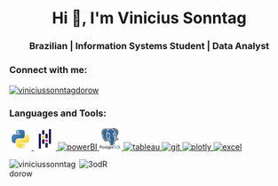 

<h1 align="center">Hi 👋, I'm Vinicius Sonntag</h1>
<h3 align="center">Brazilian | Information Systems Student | Data Analyst</h3>

<h3 align="left">Connect with me:</h3>
<p align="left">
<a href="https://linkedin.com/in/viniciussonntagdorow" target="blank"><img align="center" src="https://raw.githubusercontent.com/rahuldkjain/github-profile-readme-generator/master/src/images/icons/Social/linked-in-alt.svg" alt="viniciussonntagdorow" height="30" width="40" /></a>
</p>

<h3 align="left">Languages and Tools:</h3>

<p align="left"> 
    <a href="https://www.python.org" target="_blank" rel="noreferrer"> <img src="https://raw.githubusercontent.com/devicons/devicon/master/icons/python/python-original.svg" alt="python" width="40" height="40"/> </a>
    <a href="https://pandas.pydata.org/" target="_blank" rel="noreferrer"> <img src="https://raw.githubusercontent.com/devicons/devicon/2ae2a900d2f041da66e950e4d48052658d850630/icons/pandas/pandas-original.svg" alt="pandas" width="40" height="40"/> </a>
    <a href="https://powerbi.microsoft.com/" target="_blank" rel="noreferrer"> <img src="https://upload.wikimedia.org/wikipedia/commons/c/cf/New_Power_BI_Logo.svg" alt="powerBI" width="40" height="40"/> </a>
    <a href="https://www.postgresql.org" target="_blank" rel="noreferrer"> <img src="https://raw.githubusercontent.com/devicons/devicon/master/icons/postgresql/postgresql-original-wordmark.svg" alt="postgresql" width="40" height="40"/> </a> 
    <a href="https://www.tableau.com/" target="_blank" rel="noreferrer"> <img src="https://www.svgrepo.com/show/354428/tableau-icon.svg" alt="tableau" width="40" height="40"/> </a>
    <a href="https://git-scm.com/" target="_blank" rel="noreferrer"> <img src="https://www.vectorlogo.zone/logos/git-scm/git-scm-icon.svg" alt="git" width="40" height="40"/> </a>
    <a href="https://plotly.com/python/" target="_blank" rel="noreferrer"> <img src="https://mobilitydb.com/images/plotly.png" alt="plotly" width="40" height="40"/> </a>
    <a href="https://www.microsoft.com/pt-br/microsoft-365/excel" target="_blank" rel="noreferrer"> <img src="https://www.logo.wine/a/logo/Microsoft_Excel/Microsoft_Excel-Logo.wine.svg" alt="excel" width="40" height="40"/> </a>
</p>

<p><img border-width= "thin" width=25% align="left" src="https://github-readme-stats.vercel.app/api/top-langs?username=viniciussonntagdorow&show_icons=true&locale=en&layout=compact&theme=transparent" alt="viniciussonntagdorow" /></p>

![3odR](https://github.com/ViniciusSonntagDorow/ViniciusSonntagDorow/assets/56136409/ac3203a1-6597-4a06-a6fd-4fd0dd926249)
